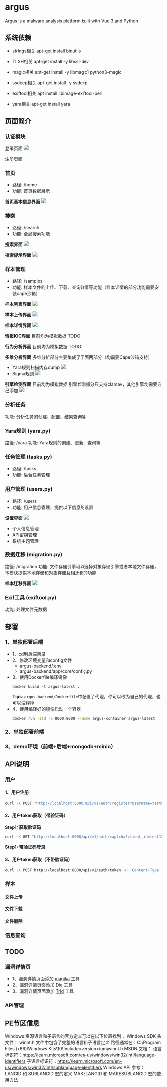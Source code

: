 # argus
Argus is a malware analysis platform built with Vue 3 and Python

## 系统依赖
* strings相关
apt-get install binutils

* TLSH相关
apt-get install -y libssl-dev

* magic相关
apt-get install -y libmagic1 python3-magic

* ssdeep相关
apt-get install -y ssdeep

* exiftool相关
apt install libimage-exiftool-perl

* yara相关
apt-get install yara

## 页面简介
### 认证模块
登录页面
![](imgs/login.png)

注册页面

### 首页
* 路径: /home
* 功能: 首页数据展示

**首页基本信息界面**
![](imgs/home.png)

### 搜索
* 路径: /search
* 功能: 全局搜索功能

**搜索界面**
![](imgs/search.png)

**搜索提示界面**
![](imgs/search-help.png)

### 样本管理
* 路径: /samples
* 功能: 样本文件的上传、下载、查询详情等功能（样本详情的部分功能需要安装cape沙箱）

**样本列表界面**
![](imgs/sample-list.png)

**样本上传界面**
![](imgs/sample-upload.png)

**样本详情界面**
![](imgs/sample-detail.png)

**情报IOC界面**
目前均为模拟数据
TODO:

**行为分析界面**
目前均为模拟数据
TODO:

**多维分析界面**
多维分析部分主要集成了下面两部分（均需要Cape沙箱支持）
* Yara规则扫描内存dump
![](imgs/yara.png)
* Sigma规则
![](imgs/sigma.png)

**引擎检测界面**
目前均为模拟数据
引擎检测部分只支持clamav，其他引擎均需要自己添加
![](imgs/engine.png)

### 分析任务
功能: 分析任务的创建、配置、结果查询等

### Yara规则 (yara.py)
路径: /yara
功能: Yara规则的创建、更新、查询等

### 任务管理 (tasks.py)
* 路径: /tasks
* 功能: 后台任务管理

### 用户管理 (users.py)
* 路径: /users
* 功能: 用户信息管理，提供以下信息的设置

**设置界面**
![](imgs/setting.png)
* 个人信息管理
* API密钥管理
* 系统主题管理

### 数据迁移 (migration.py)
路径: /migration
功能: 文件存储引擎可以选择对象存储引擎或者本地文件存储，本模块提供本地存储和对象存储互相迁移的功能

**样本迁移界面**
![](imgs/migri.png)

### Exif工具 (exiftool.py)
功能: 处理文件元数据

## 部署
### 1、单独部署后端
* 1、cd到后端目录
* 2、修改环境变量和config文件
    * argus-backend/.env
    * argus-backend/app/core/config.py
* 3、使用Dockerfile编译镜像
    ```docker
    docker build -t argus-latest .
    ```
    **Tips**: `argus-backend/Dockerfile`中配置了代理，你可以改为自己的代理，也可以注释掉
* 4、使用编译好的镜像启动一个容器
    ```bash
    docker run -itd -p 8000:8000 --name argus-container argus-latest
    ```

### 2、单独部署前端

### 3、demo环境（前端+后端+mongodb+minio）

## API说明
### 用户
#### 1、用户注册
```bash
curl -X POST "http://localhost:8000/api/v1/auth/register?username=testuser&email=test@example.com&password=Test123!@#&is_active=true&is_superuser=false"
```

#### 2、用户token获取（带验证码）
**Step1: 获取验证码**
```bash
curl -X GET "http://localhost:8000/api/v1/auth/captcha?client_id=test123" -o captcha.png
```

**Step1: 带验证码登录**

#### 3、用户token获取（不带验证码）
```bash
curl -X POST http://localhost:8000/api/v1/auth/token -H 'Content-Type: application/x-www-form-urlencoded' -d 'username=usernamexxxx&password=passwordxxxx'
```

### 样本
#### 文件上传

#### 文件下载

#### 文件删除

### 信息查询

## TODO
### 漏洞详情页
* 1、漏洞详情页面添加 [magika](https://github.com/google/magika) 工具
* 2、漏洞详情页面添加 [Die](https://github.com/horsicq/DIE-engine/releases) 工具
* 3、漏洞详情页面添加 [Trid]() 工具

### API管理

## PE节区信息
Windows 资源语言和子语言的官方定义可以在以下位置找到：
Windows SDK 头文件：
winnt.h 文件中包含了完整的语言和子语言定义
路径通常在：C:\Program Files (x86)\Windows Kits\10\Include\<version>\um\winnt.h
MSDN 文档：
语言标识符：https://learn.microsoft.com/en-us/windows/win32/intl/language-identifiers
子语言标识符：https://learn.microsoft.com/en-us/windows/win32/intl/sublanguage-identifiers
Windows API 参考：
LANGID 和 SUBLANGID 宏的定义
MAKELANGID 和 MAKESUBLANGID 宏的使用方法
